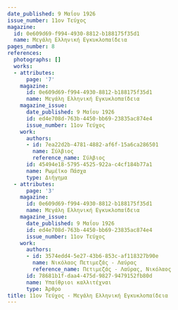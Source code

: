 ```yaml
---
date_published: 9 Μαΐου 1926
issue_number: 11ον Τεύχος
magazine:
  id: 0e609d69-f994-4930-8812-b188175f35d1
  name: Μεγάλη Ελληνική Εγκυκλοπαίδεια
pages_number: 8
references:
  photographs: []
  works:
  - attributes:
      page: '7'
    magazine:
      id: 0e609d69-f994-4930-8812-b188175f35d1
      name: Μεγάλη Ελληνική Εγκυκλοπαίδεια
    magazine_issue:
      date_published: 9 Μαΐου 1926
      id: ed4e708d-763b-4450-bb69-23835ac874e4
      issue_number: 11ον Τεύχος
    work:
      authors:
      - id: 7ea22d2b-4781-4882-af6f-15a6ca286501
        name: Σύλβιος
        reference_name: Σύλβιος
      id: 45494e18-5795-4525-922a-c4cf184b77a1
      name: Ρωμέϊκο Πάσχα
      type: Διήγημα
  - attributes:
      page: '3'
    magazine:
      id: 0e609d69-f994-4930-8812-b188175f35d1
      name: Μεγάλη Ελληνική Εγκυκλοπαίδεια
    magazine_issue:
      date_published: 9 Μαΐου 1926
      id: ed4e708d-763b-4450-bb69-23835ac874e4
      issue_number: 11ον Τεύχος
    work:
      authors:
      - id: 3574edd4-5e27-43b6-853c-af118327b90e
        name: Νικόλαος Πετιμεζάς - Λαύρας
        reference_name: Πετιμεζάς - Λαύρας, Νικόλαος
      id: 78681b1f-daa4-475d-9827-9479152fb80d
      name: Υπαίθριοι καλλιτέχναι
      type: Άρθρο
title: 11ον Τεύχος - Μεγάλη Ελληνική Εγκυκλοπαίδεια
---
```


